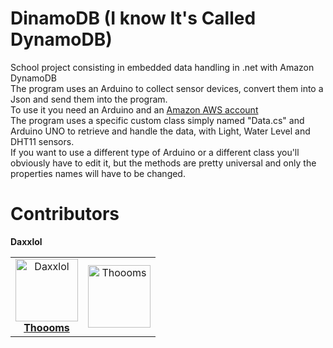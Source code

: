 # DinamoDB (I know It's Called DynamoDB)
School project consisting in embedded data handling in .net with Amazon DynamoDB<br>
The program uses an Arduino to collect sensor devices, convert them into a Json and send them into the program.<br>
To use it you need an Arduino and an <a href="https://signin.aws.amazon.com/signin?redirect_uri=https%3A%2F%2Faws.amazon.com%2Fmarketplace%2Fmanagement%2Fsignin%3Fstate%3DhashArgs%2523%26isauthcode%3Dtrue&client_id=arn%3Aaws%3Aiam%3A%3A015428540659%3Auser%2Faws-mp-seller-management-portal&forceMobileApp=0&code_challenge=4tjUEaavKx8zfGfJdU2be5SiOiG4SjgWkeBohDQ1Ss0&code_challenge_method=SHA-256">Amazon AWS account</a><br>
The program uses a specific custom class simply named "Data.cs" and Arduino UNO to retrieve and handle the data, with Light, Water Level and DHT11 sensors. <br>
If you want to use a different type of Arduino or a different class you'll obviously have to edit it, but the methods are pretty universal and only the properties names will have to be changed.<br>
# Contributors
<table>
  <tbody>
    <tr>            
      <b>Daxxlol</b></a></td>
      <td align="center"><a href="https://github.com/Daxxlol"><img src="https://avatars.githubusercontent.com/u/95642520?v=4" width="100px;" alt="Daxxlol"/><br />
      <b>Thoooms</b></a></td>
      <td align="center"><a href="https://github.com/Thoooms"><img src="https://avatars.githubusercontent.com/u/106381511?v=4" width="100px;" alt="Thoooms"/><br /> 
    </tr>
  </tbody>
</table>
